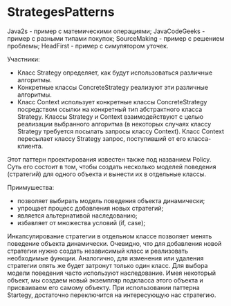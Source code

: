 # StrategesPatterns

Java2s - пример с матемическими операциями;
JavaCodeGeeks - пример с разными типами покупок;
SourceMaking - пример с решением проблемы;
HeadFirst - пример с симулятором уточек.

Участники:
- Класс Strategy определяет, как будут использоваться различные алгоритмы.
- Конкретные классы ConcreteStrategy реализуют эти различные алгоритмы.
- Класс Context использует конкретные классы ConcreteStrategy посредством ссылки на конкретный тип абстрактного 
класса Strategy. Классы Strategy и Context взаимодействуют с целью реализации выбранного алгоритма 
(в некоторых случаях классу Strategy требуется посылать запросы классу Context). 
Класс Context пересылает классу Strategy запрос, поступивший от его класса-клиента.

Этот паттерн проектирования известен также под названием Policy. 
Суть его состоит в том, чтобы создать несколько моделей поведения (стратегий) 
для одного объекта и вынести их в отдельные классы. 

Приимушества:
- позволяет выбирать модель поведения объекта динамически;
- упрощает процесс добавления новых стратегий;
- является альтернативой наследованию;
- избавляет от множества условий (if, case);

Инкапсулирование стратегии в отдельном классе позволяет менять поведение объекта динамически. 
Очевидно, что для добавления новой стратегии нужно создать независимый класс и реализовать необходимые функции. 
Аналогично, для изменения или удаления стратегии опять же будет затронут только один класс.
Для выбора модели поведения часто используют наследование. Имея некоторый объект, мы создаем новый экземпляр 
подкласса этого объекта и присваиваем его самому объекту. 
При использовании паттерна Startegy, достаточно переключится на интересующую нас стратегию.
